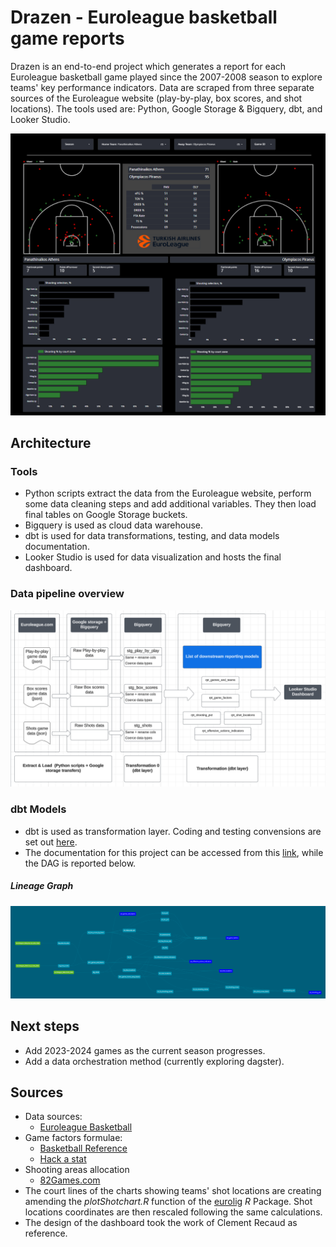 # Drazen - Euroleague basketball game reports
Drazen is an end-to-end project which generates a report for each Euroleague basketball game played since the 2007-2008 season to explore teams' key performance indicators.
Data are scraped from three separate sources of the Euroleague website (play-by-play, box scores, and shot locations). The tools used are: Python, Google Storage & Bigquery, dbt, and Looker Studio.


![GitHub Logo](img/game_report_dashboard.PNG)



## Architecture 

### Tools

* Python scripts extract the data from the Euroleague website, perform some data cleaning steps and add additional variables. They then load final tables on Google Storage buckets.
* Bigquery is used as cloud data warehouse.
* dbt is used for data transformations, testing, and data models documentation.
* Looker Studio is used for data visualization and hosts the final dashboard.

### Data pipeline overview
![GitHub Logo](img/data_pipeline_overview.PNG)

### dbt Models 
* dbt is used as transformation layer. Coding and testing convensions are set out [here](./dbt/BigQuery/README.md).
* The documentation for this project can be accessed from this [link](https://ephemeral-blini-272893.netlify.app), while the DAG is reported below.

##### Lineage Graph
![GitHub Logo](img/dbt_dag.PNG)


## Next steps 
* Add 2023-2024 games as the current season progresses.
* Add a data orchestration method (currently exploring dagster).


## Sources 
*  Data sources:
	* [Euroleague Basketball](https://www.euroleaguebasketball.net/euroleague/)
*  Game factors formulae:
	* [Basketball Reference](https://www.basketball-reference.com/about/glossary.html)
	* [Hack a stat](https://hackastat.eu/en/glossary/)
*  Shooting areas allocation
	* [82Games.com](https://www.82games.com/shotzones.htm)
* The court lines of the charts showing teams' shot locations are creating amending the *plotShotchart.R* function of the [eurolig](https://github.com/solmos/eurolig) *R* Package. Shot locations coordinates are then rescaled following the same calculations. 
* The design of the dashboard took the work of Clement Recaud as reference.

